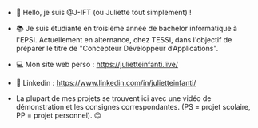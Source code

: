 - 👋 Hello, je suis @J-IFT (ou Juliette tout simplement) !

- 📚 Je suis étudiante en troisième année de bachelor informatique à l'EPSI. Actuellement en alternance, chez TESSI, dans l'objectif de préparer le titre de "Concepteur Développeur d’Applications".

- 💻 Mon site web perso : https://julietteinfanti.live/

- 📎 Linkedin : https://www.linkedin.com/in/julietteinfanti/

- La plupart de mes projets se trouvent ici avec une vidéo de démonstration et les consignes correspondantes. (PS = projet scolaire, PP = projet personnel). 😊
